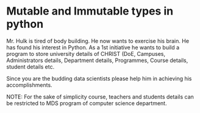 # Mutable and Immutable types in python

Mr. Hulk is tired of body building. He now wants to exercise his brain. He has found his interest in Python. 
As a 1st initiative he wants to build a program to store university details of CHRIST (DoE, Campuses, Administrators details, Department details, Programmes, Course details, student details etc. 

Since you are the budding data scientists please help him in achieving his accomplishments. 

NOTE: For the sake of simplicity course, teachers and students details can be restricted to MDS program of computer science department.


